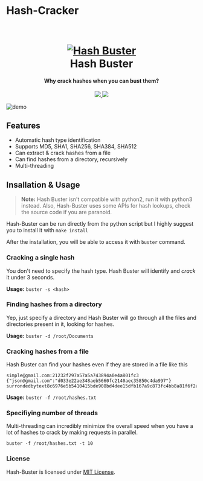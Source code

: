 # Hash-Cracker


<h1 align="center">
  <br>
  <a href="https://github.com/s0md3v/Hash-Buster"><img src="https://image.ibb.co/bSwkMe/bitmap.png" alt="Hash Buster"></a>
  <br>
  Hash Buster
  <br>
</h1>

<h4 align="center">Why crack hashes when you can bust them?</h4>

<p align="center">
  <a href="https://github.com/s0md3v/Hash-Buster/releases">
    <img src="https://img.shields.io/github/release/s0md3v/Hash-Buster.svg">
  </a>
  <a href="https://github.com/s0md3v/Hash-Buster/issues?q=is%3Aissue+is%3Aclosed">
      <img src="https://img.shields.io/github/issues-closed-raw/s0md3v/Hash-Buster.svg">
  </a>
</p>

![demo](https://image.ibb.co/fnXWBe/Screenshot_2018_09_20_14_02_05.png)

## Features
- Automatic hash type identification
- Supports MD5, SHA1, SHA256, SHA384, SHA512
- Can extract & crack hashes from a file
- Can find hashes from a directory, recursively
- Multi-threading

## Insallation & Usage
> **Note:** Hash Buster isn't compatible with python2, run it with python3 instead.
> Also, Hash-Buster uses some APIs for hash lookups, check the source code if you are paranoid.

Hash-Buster can be run directly from the python script but I highly suggest you to install it with `make install`

After the installation, you will be able to access it with `buster` command.

### Cracking a single hash

You don't need to specify the hash type. Hash Buster will identify and *crack* it under 3 seconds.

**Usage:** `buster -s <hash>`
### Finding hashes from a directory

Yep, just specify a directory and Hash Buster will go through all the files and directories present in it, looking for hashes.

**Usage:** `buster -d /root/Documents`
### Cracking hashes from a file

Hash Buster can find your hashes even if they are stored in a file like this
```
simple@gmail.com:21232f297a57a5a743894a0e4a801fc3
{"json@gmail.com":"d033e22ae348aeb5660fc2140aec35850c4da997"}
surrondedbytext8c6976e5b5410415bde908bd4dee15dfb167a9c873fc4bb8a81f6f2ab448a918surrondedbytext
```

**Usage:** `buster -f /root/hashes.txt`

### Specifiying number of threads

Multi-threading can incredibly minimize the overall speed when you have a lot of hashes to crack by making requests in parallel.

`buster -f /root/hashes.txt -t 10`

### License
Hash-Buster is licensed under [MIT License](https://github.com/s0md3v/Hash-Buster/blob/master/LICENSE).
